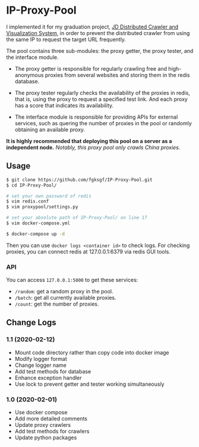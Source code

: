 # IP-Proxy-Pool

I implemented it for my graduation project, [JD Distributed Crawler and Visualization System](https://github.com/fgksgf/DCVS), in order to prevent the distributed crawler from using the same IP to request the target URL frequently. 

The pool contains three sub-modules: the proxy getter, the proxy tester, and the interface module.

+ The proxy getter is responsible for regularly crawling free and high-anonymous proxies from several websites and storing them in the redis database. 

+ The proxy tester regularly checks the availability of the proxies in redis, that is, using the proxy to request a specified test link. And each proxy has a score that indicates its availability.

+ The interface module is responsible for providing APIs for external services, such as quering the number of proxies in the pool or randomly obtaining an available proxy.

**It is highly recommended that deploying this pool on a server as a independent node.** _Notably, this proxy pool only crawls China proxies._

## Usage

```bash
$ git clone https://github.com/fgksgf/IP-Proxy-Pool.git
$ cd IP-Proxy-Pool/

# set your own password of redis
$ vim redis.conf
$ vim proxypool/settings.py

# set your absolute path of IP-Proxy-Pool/ on line 17
$ vim docker-compose.yml

$ docker-compose up -d
```

Then you can use `docker logs <container id>` to check logs. For checking proxies, you can connect redis at 127.0.0.1:6379 via redis GUI tools.

### API

You can access `127.0.0.1:5000` to get these services:

+   `/random`: get a random proxy in the pool.
+   `/batch`: get all currently available proxies.
+   `/count`: get the number of proxies.

## Change Logs

### 1.1 (2020-02-12)

+ Mount code directory rather than copy code into docker image
+ Modify logger format
+ Change logger name
+ Add test methods for database
+ Enhance exception handler
+ Use lock to prevent getter and tester working simultaneously

### 1.0 (2020-02-01)

+   Use docker compose
+   Add more detailed comments
+   Update proxy crawlers
+   Add test methods for crawlers
+   Update python packages
